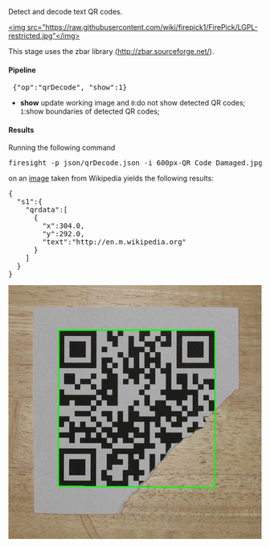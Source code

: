 Detect and decode text QR codes.

<a href="https://github.com/firepick1/FirePick/wiki/LGPL-Restricted"><img src="https://raw.githubusercontent.com/wiki/firepick1/FirePick/LGPL-restricted.jpg"</img></a>

This stage uses the zbar library (http://zbar.sourceforge.net/).

#### Pipeline
<pre> {"op":"qrDecode", "show":1}</pre>
* **show** update working image and
 `0`:do not show detected QR codes; 
 `1`:show boundaries of detected QR codes; 

#### Results

Running the following command
<pre>firesight -p json/qrDecode.json -i 600px-QR_Code_Damaged.jpg -o qr-damaged-result.jpg</pre>
on an <a href=https://en.wikipedia.org/wiki/File:QR_Code_Damaged.jpg>image</a> taken from Wikipedia yields the following results:
<pre>{
  "s1":{
    "qrdata":[
      {
        "x":304.0,
        "y":292.0,
        "text":"http://en.m.wikipedia.org"
      }
    ]
  }
}</pre>

![qr-damaged-result](img/qr-damaged-result.jpg)
